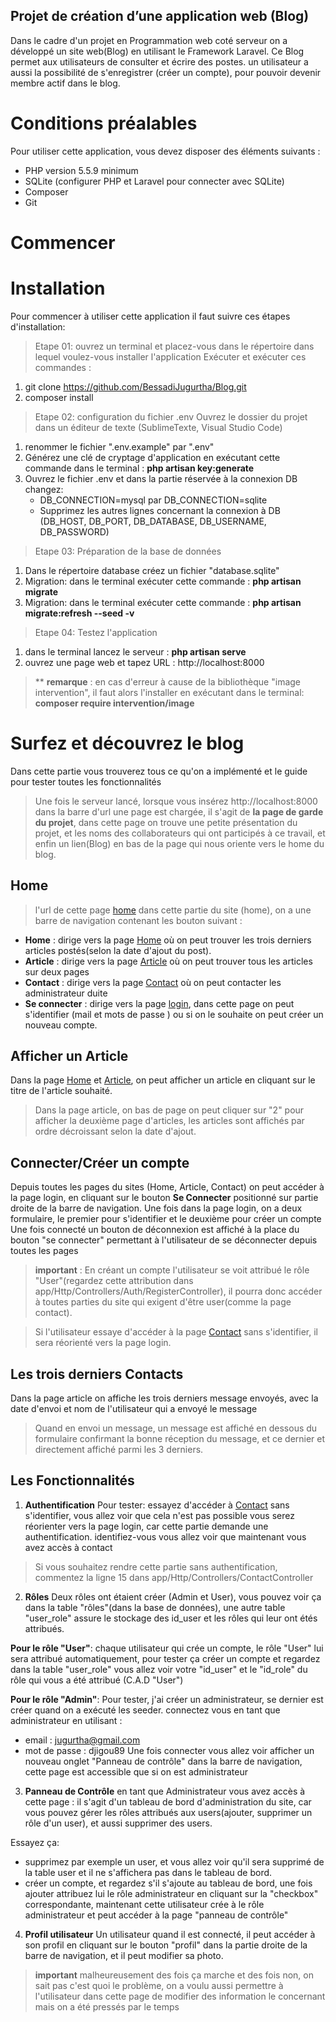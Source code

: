 ## Projet de création d’une application web (Blog)
Dans le cadre d'un projet en Programmation web coté serveur on a développé un site web(Blog) en utilisant le Framework Laravel.
Ce Blog permet aux utilisateurs de consulter et écrire des postes. un utilisateur a aussi la possibilité de s'enregistrer (créer un compte), pour pouvoir devenir membre actif dans le blog.

# Conditions préalables 
Pour utiliser cette application, vous devez disposer des éléments suivants : 
* PHP version 5.5.9 minimum 
* SQLite (configurer PHP et Laravel pour connecter avec SQLite)
* Composer
* Git 

# Commencer 

# Installation
Pour commencer à utiliser cette application il faut suivre ces étapes d'installation:
 > Etape 01: ouvrez un terminal et placez-vous dans le répertoire dans lequel voulez-vous installer l'application Exécuter et exécuter ces commandes : 
  1. git clone https://github.com/BessadiJugurtha/Blog.git
  2. composer install 
 > Etape 02: configuration du fichier .env
 Ouvrez le dossier du projet dans un éditeur de texte (SublimeTexte, Visual Studio Code)
  1. renommer le fichier ".env.example" par ".env" 
  2. Générez une clé de cryptage d'application en exécutant cette commande dans le terminal : **php artisan key:generate**
  3. Ouvrez le fichier .env et dans la partie réservée à la connexion DB changez: 
        - DB_CONNECTION=mysql par DB_CONNECTION=sqlite
        - Supprimez les autres lignes concernant la connexion à DB (DB_HOST, DB_PORT, DB_DATABASE, DB_USERNAME, DB_PASSWORD)
 > Etape 03: Préparation de la base de données
  1. Dans le répertoire database créez un fichier "database.sqlite"
  2. Migration: dans le terminal exécuter cette commande : **php artisan migrate**
  3. Migration: dans le terminal exécuter cette commande : **php artisan migrate:refresh --seed -v** 
 > Etape 04: Testez l'application 
  1. dans le terminal lancez le serveur : **php artisan serve**
  2. ouvrez une page web et tapez URL : http://localhost:8000
 >** **remarque** : en cas d'erreur à cause de la bibliothèque "image intervention", il faut alors l'installer en exécutant dans le terminal: **composer require intervention/image** 

 # Surfez et découvrez le blog
 
 Dans cette partie vous trouverez tous ce qu'on a implémenté et le guide pour tester toutes les fonctionnalités

 > Une fois le serveur lancé, lorsque vous insérez http://localhost:8000 dans la barre d'url une page est chargée, il s'agit de **la page de garde du projet**, dans cette page on trouve une petite présentation du  projet, et les noms des collaborateurs qui ont participés à ce travail, et enfin un lien(Blog) en bas de la page qui nous oriente vers le home du blog.

 ## Home 
 > l'url de cette page [home](http://localhost:8000/home)
 dans cette partie du site (home), on a une barre de navigation contenant les bouton suivant : 
 * **Home** : dirige vers la page [Home](http://localhost:8000/home) où on peut trouver les trois derniers articles postés(selon la date d'ajout du post).
 * **Article** : dirige vers la page [Article](http://localhost:8000/article) où on peut trouver tous les articles sur deux pages  
 * **Contact** : dirige vers la page [Contact](http://localhost:8000/contact) où on peut contacter les administrateur duite
 * **Se connecter** : dirige vers la page [login](http://localhost:8000/login), dans cette page on peut s'identifier (mail et mots de passe ) ou si on le souhaite on peut créer un nouveau compte.

 ## Afficher un Article
 Dans la page [Home](http://localhost:8000/home) et [Article](http://localhost:8000/article), on peut afficher un article en cliquant sur le titre de l'article souhaité.

 > Dans la page article, on bas de page on peut cliquer sur "2" pour afficher la deuxième page d'articles, les articles sont affichés par ordre décroissant selon la date d'ajout.

 ## Connecter/Créer un compte
Depuis toutes les pages du sites (Home, Article, Contact) on peut accéder à la page login, en cliquant sur le bouton **Se Connecter** positionné sur partie droite de la barre de navigation.
Une fois dans la page login, on a deux formulaire, le premier pour s'identifier et le deuxième pour créer un compte 
Une fois connecté un bouton de déconnexion est affiché à la place du bouton "se connecter" permettant à l'utilisateur de se déconnecter depuis toutes les pages 

> **important** : En créant un compte l'utilisateur se voit attribué le rôle "User"(regardez cette attribution dans app/Http/Controllers/Auth/RegisterController), il pourra donc accéder à toutes parties du site qui exigent d'être user(comme la page contact). 

> Si l'utilisateur essaye d'accéder à la page [Contact](http://localhost:8000/contact) sans s'identifier, il sera réorienté vers la page login.

 ## Les trois derniers Contacts
 
 Dans la page article on affiche les trois derniers message envoyés, avec la date d'envoi et nom de l'utilisateur qui a envoyé le message

 >Quand en envoi un message, un message est affiché en dessous du formulaire confirmant la bonne réception du message, et ce dernier et directement affiché parmi les 3 derniers.

 ## Les Fonctionnalités 
 1. **Authentification** 
 Pour tester: essayez d'accéder à [Contact](http://localhost:8000/contact) sans s'identifier, vous allez voir que cela n'est pas possible vous serez réorienter vers la page login, car cette partie demande une authentification. identifiez-vous vous allez voir que maintenant vous avez accès à contact

 > Si vous souhaitez rendre cette partie sans authentification, commentez la ligne 15 dans app/Http/Controllers/ContactController 

 2. **Rôles**
Deux rôles ont étaient créer (Admin et User), vous pouvez voir ça dans la table "rôles"(dans la base de données), une autre table "user_role" assure le stockage des id_user et les rôles qui leur ont étés attribués.

**Pour le rôle "User"**: chaque utilisateur qui crée un compte, le rôle "User" lui sera attribué automatiquement, pour tester ça créer un compte et regardez dans la table "user_role" vous allez voir votre "id_user" et le "id_role" du rôle qui vous a été attribué (C.A.D "User")

**Pour le rôle "Admin"**: Pour tester, j'ai créer un administrateur, se dernier est créer quand on a exécuté les seeder.
connectez vous en tant que administrateur en utilisant : 
 - email : jugurtha@gmail.com
 - mot de passe : djigou89
Une fois connecter vous allez voir afficher un nouveau onglet "Panneau de contrôle" dans la barre de navigation, cette page est accessible que si on est administrateur

 3. **Panneau de Contrôle**
 en tant que Administrateur vous avez accès à cette page : il s'agit d'un tableau de bord d'administration du site, car vous pouvez gérer les rôles attribués aux users(ajouter, supprimer un rôle d'un user), et aussi supprimer  des users.

 Essayez ça: 
 - supprimez par exemple un user, et vous allez voir qu'il sera supprimé de la table user et il ne s'affichera pas dans le tableau de bord.
 - créer un compte, et regardez s'il s'ajoute au tableau de bord, une fois ajouter attribuez lui le rôle administrateur en cliquant sur la "checkbox" correspondante, maintenant cette utilisateur crée à le rôle administrateur et peut accéder à la page "panneau de contrôle"

 4. **Profil utilisateur**
  Un utilisateur quand il est connecté, il peut accéder à son profil en cliquant sur le bouton "profil" dans la partie droite de la barre de navigation, et il peut modifier sa photo.
  
  > **important** malheureusement des fois ça marche et des fois non, on sait pas c'est quoi le problème, on a voulu aussi permettre à l'utilisateur dans cette page de modifier des information le concernant mais on a été pressés par le temps



 


